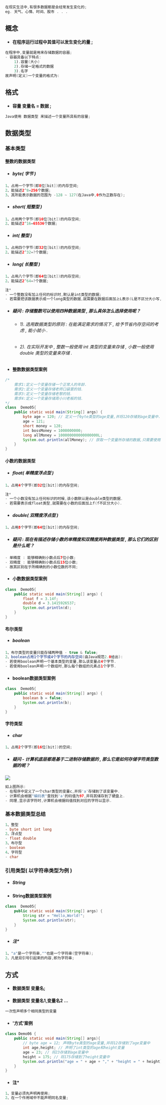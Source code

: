 ```java
在现实生活中,有很多数据都是会经常发生变化的;
eg. 天气、心情、时间、股市 . . .
```

## 概念

* #### 在程序运行过程中其值可以发生变化的量 ;

```java
在程序中,变量就是用来存储数据的容器;
- 容器具备以下特点:
    1).容量(大小)
    2).存储一定格式的数据
    3).名字
故声明(定义)一个变量的格式为:
```

## 格式

* #### 容量 变量名 = 数据 ;

```java
Java使用 数据类型 来描述一个变量所具有的容量;
```

## 数据类型

### 基本类型

#### 整数的数据类型

* ##### byte\( 字节 \)

```java
1、占用一个字节(即8位[bit])的内存空间;
2、能描述2^8=256个数据;
3、其所能表示数据的范围为 -128 ~ 127(在Java中,0作为正数存在);
```

* ##### short\( 短整型 \)

```java
1、占用两个字节(即16位[bit])的内存空间;
2、能描述2^16=65536个数据;
```

* ##### int\( 整型 \)

```java
1、占用四个字节(即32位[bit])的内存空间;
2、能描述2^32=?个数据;
```

* ##### long\( 长整型 \)

```java
1、占用八个字节(即64位[bit])的内存空间;
2、能描述2^64=?个数据;

注*
- 一个整数没有加上任何的标识时,默认是int类型的数据;
- 若需要把该数据表示成一个long类型的数据,就需要在数据后面加上L表示(L是不区分大小写,但是建议使用大写);
```

* ##### 疑问 : 存储整数可以使用四种数据类型 , 那么具体怎么选择使用呢？

  * ###### 1\). 选用数据类型的原则 : 在能满足需求的情况下 , 给予节省内存空间的考虑 , 能小就小 .
  * ###### 2\). 在实际开发中 , 整数一般使用 int 类型的变量来存储 , 小数一般使用 double 类型的变量来存储 .
* #### 整数数据类型案例

```java
/*
    需求1:定义一个变量存储一个正常人的年龄.
    需求2:定义一个变量存储老师口袋里的钱.
    需求3:定义一个变量存储老黎的钱.
    需求4:定义一个变量存储周小川老板的钱.
*/
class  Demo05{
    public static void main(String[] args) {
        byte age = 120; // 定义一个byte类型的age变量,并将120存储到age变量中.
        age = 121;
        short money = 128;
        int bossMoney = 1000000000;
        long allMoney = 100000000000000000L;
        System.out.println(allMoney); // 获取一个变量所存储的数据,只需要使用变量名即可.
    }
}
```

#### 小数的数据类型

* ##### float\( 单精度浮点型 \)

```java
1、占用4个字节(即32位[bit])的内存空间;

注*
- 一个小数没有加上任何标识的时候,该小数默认是double类型的数据.
- 若需要表示成float类型,就需要在小数的后面加上f(f不区分大小).
```

* ##### double\( 双精度浮点型 \)

```java
1、占用8个字节(即64位[bit])的内存空间;
```

* ##### 疑问 : 现在有描述存储小数的单精度和双精度两种数据类型 , 那么它们的区别是什么呢？

```java
- 单精度 : 能够精确到小数点后7位小数;
- 双精度 : 能够精确到小数点后15位小数;
- 故其区别在于所精确到的小数位数的不同;
```

* #### 小数数据类型案例

```java
class  Demo05{
    public static void main(String[] args) {
        float f = 3.14f;
        double d = 3.1415926537;
        System.out.println(d);
    }
}
```

#### 布尔类型

* ##### boolean

```java
1、布尔类型的变量只能存储两种值 - true & false;
2、boolean占用1个字节或4个字节的内存空间(由Java规范2.0给出):
- 若使用boolean声明一个基本类型的变量,那么该变量占4个字节.
- 若使用boolean声明一个数组时,那么每个数组的元素占1个字节.
```

* #### boolean数据类型案例

```java
class  Demo05{
    public static void main(String[] args) {
        boolean b = false;
        System.out.println(b);
    }
}
```

#### 字符类型

* ##### char

```java
1、占用2个字节(即16位[bit])的空间;
```

* ##### 疑问 - 计算机底层都是基于二进制存储数据的 , 那么它是如何存储字符类型数据的呢？

![](/assets/字符的存储原理.png)

```java
如上图所示:
- 在程序中定义了一个char类型的变量c,并将'a'存储到了该变量中.
- 计算机会根据"编码表"查找到'a'的码值为97,并将其储存到了硬盘上.
- 同理,显示该字符时,计算机会根据码值找到对应的字符以显示.
```

### 基本数据类型总结

```java
1、整型
- byte short int long
2、浮点型
- float double
3、布尔型
- boolean
4、字符型
- char
```

### 引用类型\( 以字符串类型为例 \)

* ##### String
* #### String数据类型案例

```java
class  Demo05{
    public static void main(String[] args) {
        String str = "Hello,World!";
        System.out.println(str);
    }
}
```

* ##### 注\*

```java
1、"a"是一个字符串,""也是一个字符串(空字符串);
2、凡是双引号引起来的内容,即为字符串;
```

## 方式

* #### 数据类型 变量名;
* #### 数据类型 变量名1,变量名2 ...

```java
一次性声明多个相同类型的变量
```

* #### '方式'案例

```java
class Demo06 {
    public static void main(String[] args){
        // byte age = 12; 声明byte类型的age变量,并将12存储到了age变量中
        int age,height; // 声明了int类型的age和height变量
        age = 23; // 将23存储到age变量中
        height = 175; // 将175存储到了height变量中
        System.out.println("age = " + age + "," + "height = " + height);
    }
}
```

* #### 注\*

```java
1、变量必须先声明再使用;
2、在一个作用域中不能声明同名变量;
```



